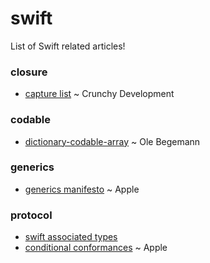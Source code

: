 # swift
List of Swift related articles!

### closure
- [capture list](http://alisoftware.github.io/swift/closures/2016/07/25/closure-capture-1/) ~ Crunchy Development

### codable
- [dictionary-codable-array](https://oleb.net/blog/2017/12/dictionary-codable-array/) ~ Ole Begemann

### generics
- [generics manifesto](https://github.com/apple/swift/blob/master/docs/GenericsManifesto.md) ~ Apple

### protocol
- [swift associated types](http://www.russbishop.net/swift-associated-types)
- [conditional conformances](https://github.com/apple/swift-evolution/blob/master/proposals/0143-conditional-conformances.md) ~ Apple
